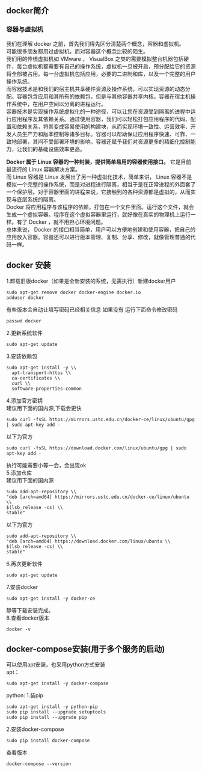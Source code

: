 ## docker简介
### 容器与虚拟机
我们在理解 docker 之前，首先我们得先区分清楚两个概念，容器和虚拟机。  
可能很多朋友都用过虚拟机，而对容器这个概念比较的陌生。  
我们用的传统虚拟机如 VMware ， VisualBox 之类的需要模拟整台机器包括硬件，每台虚拟机都需要有自己的操作系统，虚拟机一旦被开启，预分配给它的资源将全部被占用。每一台虚拟机包括应用，必要的二进制和库，以及一个完整的用户操作系统。  
而容器技术是和我们的宿主机共享硬件资源及操作系统，可以实现资源的动态分配。容器包含应用和其所有的依赖包，但是与其他容器共享内核。容器在宿主机操作系统中，在用户空间以分离的进程运行。  
容器技术是实现操作系统虚拟化的一种途径，可以让您在资源受到隔离的进程中运行应用程序及其依赖关系。通过使用容器，我们可以轻松打包应用程序的代码、配置和依赖关系，将其变成容易使用的构建块，从而实现环境一致性、运营效率、开发人员生产力和版本控制等诸多目标。容器可以帮助保证应用程序快速、可靠、一致地部署，其间不受部署环境的影响。容器还赋予我们对资源更多的精细化控制能力，让我们的基础设施效率更高。  

__Docker 属于 Linux 容器的一种封装，提供简单易用的容器使用接口。__ 它是目前最流行的 Linux 容器解决方案。  
而 Linux 容器是 Linux 发展出了另一种虚拟化技术，简单来讲， Linux 容器不是模拟一个完整的操作系统，而是对进程进行隔离，相当于是在正常进程的外面套了一个保护层。对于容器里面的进程来说，它接触到的各种资源都是虚拟的，从而实现与底层系统的隔离。  
Docker 将应用程序与该程序的依赖，打包在一个文件里面。运行这个文件，就会生成一个虚拟容器。程序在这个虚拟容器里运行，就好像在真实的物理机上运行一样。有了 Docker ，就不用担心环境问题。  
总体来说， Docker 的接口相当简单，用户可以方便地创建和使用容器，把自己的应用放入容器。容器还可以进行版本管理、复制、分享、修改，就像管理普通的代码一样。  
## docker 安装
1.卸载旧版docker（如果是全新安装的系统，无需执行）新建docker用户
  ```
  sudo apt-get remove docker docker-engine docker.io
  adduser docker
  ```
  有些版本会自动让填写密码已经相关信息 如果没有 运行下面命令修改密码  
  ```
  passwd docker
  ```
2.更新系统软件  
  ```
  sudo apt-get update
  ```
3.安装依赖包  
  ```
  sudo apt-get install -y \\  
    apt-transport-https \\  
    ca-certificates \\  
    curl \\  
    software-properties-common  
  ```
4.添加官方密钥  
  建议用下面的国内源,下载会更快  
  ```
  sudo curl -fsSL https://mirrors.ustc.edu.cn/docker-ce/linux/ubuntu/gpg | sudo apt-key add -
  ```
  以下为官方
  ```
  sudo curl -fsSL https://download.docker.com/linux/ubuntu/gpg | sudo apt-key add -
  ```
  执行可能需要小等一会，会出现ok  
5.添加仓库  
   建议用下面的国内源  
   ```
   sudo add-apt-repository \\  
   "deb [arch=amd64] https://mirrors.ustc.edu.cn/docker-ce/linux/ubuntu \\  
   $(lsb_release -cs) \\  
   stable"
   ```
   以下为官方
   ```
   sudo add-apt-repository \\  
   "deb [arch=amd64] https://download.docker.com/linux/ubuntu \\  
   $(lsb_release -cs) \\  
   stable"  
   ```
6.再次更新软件  
  ```
  sudo apt-get update  
  ```
7.安装docker  
  ```
  sudo apt-get install -y docker-ce  
  ```
  静等下载安装完成。  
8.查看docker版本  
  ```
  docker -v  
  ```
## docker-compose安装(用于多个服务的启动)  
可以使用apt安装，也采用python方式安装  
apt：
  ```
  sudo apt-get install -y docker-compose
  ```
python:
1.装pip
  ```
  sudo apt-get install -y python-pip  
  sudo pip install --upgrade setuptools  
  sudo pip install --upgrade pip  
  ```
2.安装docker-compose  
  ```
  sudo pip install docker-compose  
  ```
查看版本  
  ```
  docker-compose --version  
  ```
  
  
  
  
  
  
  
  
  
